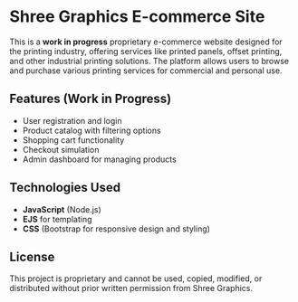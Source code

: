 # Shree Graphics E-commerce Site

This is a **work in progress** proprietary e-commerce website designed for the printing industry, offering services like printed panels, offset printing, and other industrial printing solutions. The platform allows users to browse and purchase various printing services for commercial and personal use.

## Features (Work in Progress)

- User registration and login
- Product catalog with filtering options
- Shopping cart functionality
- Checkout simulation
- Admin dashboard for managing products

## Technologies Used

- **JavaScript** (Node.js)
- **EJS** for templating
- **CSS** (Bootstrap for responsive design and styling)

## License

This project is proprietary and cannot be used, copied, modified, or distributed without prior written permission from Shree Graphics.
